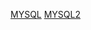 [MYSQL](https://pentestmonkey.net/cheat-sheet/sql-injection/mssql-sql-injection-cheat-sheet)
[MYSQL2](https://book.hacktricks.xyz/network-services-pentesting/pentesting-mssql-microsoft-sql-server)
